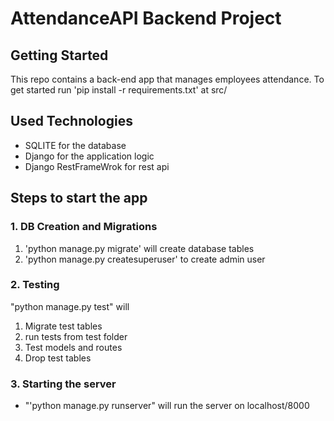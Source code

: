 # AttendanceAPI Backend Project

## Getting Started

This repo contains a back-end app that manages employees attendance.
To get started run 'pip install -r requirements.txt' at src/



## Used Technologies
- SQLITE for the database
- Django for the application logic
- Django RestFrameWrok for rest api

## Steps to start the app

### 1.  DB Creation and Migrations
1. 'python manage.py migrate' will create database tables
2. 'python manage.py createsuperuser' to create admin user

### 2. Testing

"python manage.py test" will
1. Migrate test tables
2. run tests from test folder
3. Test models and routes
4. Drop test tables

### 3. Starting the server

- "'python manage.py runserver" will run the server on localhost/8000


